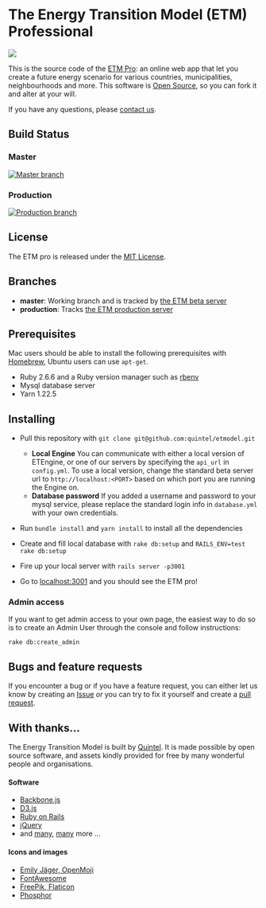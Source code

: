 # The Energy Transition Model (ETM) Professional

![](https://docs.energytransitionmodel.com/img/docs/20181031_etmodel_screenshot.png)

This is the source code of the [ETM Pro](https://pro.energytransitionmodel.com/):
an online web app that let you create a future energy scenario for various countries, municipalities, neighbourhoods and more.
This software is [Open Source](LICENSE.txt), so you can fork it and alter at your will.

If you have any questions, please [contact us](http://quintel.com/contact).

## Build Status

### Master
[![Master branch](https://semaphoreci.com/api/v1/quintel/etmodel/branches/master/badge.svg)](https://semaphoreci.com/quintel/etmodel)

### Production
[![Production branch](https://semaphoreci.com/api/v1/quintel/etmodel/branches/production/badge.svg)](https://semaphoreci.com/quintel/etmodel)

## License

The ETM pro is released under the [MIT License](LICENSE.txt).

## Branches

* **master**: Working branch and is tracked by [the ETM beta server](https://beta-pro.energytransitionmodel.com/)
* **production**: Tracks [the ETM production server](https://pro.energytransitionmodel.com/)

## Prerequisites

Mac users should be able to install the following prerequisites with [Homebrew](brew.sh), Ubuntu users can use `apt-get`.
*  Ruby 2.6.6 and a Ruby version manager such as [rbenv](https://github.com/rbenv/rbenv)
* Mysql database server
* Yarn 1.22.5

## Installing

* Pull this repository with `git clone git@github.com:quintel/etmodel.git`
  * **Local Engine** You can communicate with either a local version of ETEngine, or one of our servers by specifying the `api_url` in `config.yml`. To use a local version, change the standard beta server url to `http://localhost:<PORT>` based on which port you are running the Engine on.
  * **Database password** If you added a username and password to your mysql service, please replace the standard login info in `database.yml` with your own credentials.

* Run `bundle install` and `yarn install` to install all the dependencies
* Create and fill local database with `rake db:setup` and `RAILS_ENV=test rake db:setup`
* Fire up your local server with `rails server -p3001`
* Go to [localhost:3001](http://localhost:3001) and you should see the ETM pro!

### Admin access

If you want to get admin access to your own page, the easiest way to do so
is to create an Admin User through the console and follow instructions:

    rake db:create_admin

## Bugs and feature requests

If you encounter a bug or if you have a feature request, you can either let us
know by creating an [Issue](http://github.com/quintel/etmodel/issues) *or* you
can try to fix it yourself and create a
[pull request](http://github.com/quintel/etmodel/pulls).

## With thanks...

The Energy Transition Model is built by [Quintel](https://quintel.com/). It is made possible by
open source software, and assets kindly provided for free by many wonderful people and
organisations.

#### Software

* [Backbone.js](https://backbonejs.org/)
* [D3.js](https://d3js.org/)
* [Ruby on Rails](https://rubyonrails.org/)
* [jQuery](https://jquery.com/)
* and [many](https://github.com/quintel/etmodel/blob/master/Gemfile), [many](https://github.com/quintel/etmodel/blob/master/package.json) more ...

#### Icons and images

* [Emily Jäger, OpenMoji](https://openmoji.org/)
* [FontAwesome](https://fontawesome.com/)
* [FreePik, Flaticon](https://www.flaticon.com/)
* [Phosphor](https://phosphoricons.com/)
